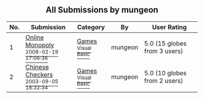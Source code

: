 ﻿<div align="center">

## All Submissions by mungeon

</div>

No.  | Submission | Category | By   | User Rating
---- | ---------- | -------- | ---- | -----------
1 | [Online Monopoly<br /><sup>2008-02-19 17:06:36</sup>](https://github.com/Planet-Source-Code/mungeon-online-monopoly__1-70116) | [Games<br /><sup>Visual Basic</sup>](../ByCategory/games__1-38.md) | mungeon | 5.0 (15 globes from 3 users)
2 | [Chinese Checkers<br /><sup>2003-09-05 18:32:34</sup>](https://github.com/Planet-Source-Code/mungeon-chinese-checkers__1-70115) | [Games<br /><sup>Visual Basic</sup>](../ByCategory/games__1-38.md) | mungeon | 5.0 (10 globes from 2 users)
